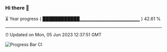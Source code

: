 ### Hi there 👋

⏳ Year progress { ████████████▁▁▁▁▁▁▁▁▁▁▁▁▁▁▁▁▁▁ } 42.61 %

---

⏰ Updated on Mon, 05 Jun 2023 12:37:51 GMT

![Progress Bar CI](https://github.com/ZhaoGui/ZhaoGui/workflows/Progress%20Bar%20CI/badge.svg)
